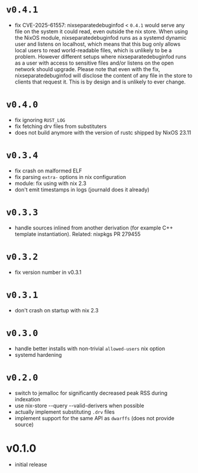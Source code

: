 <!--
SPDX-FileCopyrightText: 2023 Guillaume Girol <symphorien+git@xlumurb.eu>

SPDX-License-Identifier: CC0-1.0
-->

# `v0.4.1`
* fix CVE-2025-61557: nixseparatedebuginfod < `0.4.1` would serve any file on the system it could read, even outside the nix store. When using the NixOS module, nixseparatedebuginfod runs as a systemd dynamic user and listens on localhost, which means that this bug only allows local users to read world-readable files, which is unlikely to be a problem. However different setups where nixseparatedebuginfod runs as a user with access to sensitive files and/or listens on the open network should upgrade. Please note that even with the fix, nixseparatedebuginfod will disclose the content of any file in the store to clients that request it. This is by design and is unlikely to ever change.

# `v0.4.0`

* fix ignoring `RUST_LOG`
* fix fetching drv files from substituters
* does not build anymore with the version of rustc shipped by NixOS 23.11

# `v0.3.4`

* fix crash on malformed ELF
* fix parsing `extra-` options in nix configuration
* module: fix using with nix 2.3
* don't emit timestamps in logs (journald does it already)

# `v0.3.3`

* handle sources inlined from another derivation (for example C++ template instantiation). Related: nixpkgs PR 279455

# `v0.3.2`

* fix version number in v0.3.1

# `v0.3.1`

* don't crash on startup with nix 2.3

# `v0.3.0`
* handle better installs with non-trivial `allowed-users` nix option
* systemd hardening

# `v0.2.0`
- switch to jemalloc for significantly decreased peak RSS during indexation
- use nix-store --query --valid-derivers when possible
- actually implement substituting `.drv` files
- implement support for the same API as `dwarffs` (does not provide source)

# v0.1.0
- initial release
